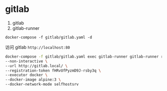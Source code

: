 # gitlab

1. gitlab
2. gitlab-runner

```
docker-compose -f gitlab/gitlab.yaml -d
```

访问 gitlab `http://localhost:80`

```sh
docker-compose -f gitlab/gitlab.yaml exec gitlab-runner gitlab-runner register \
--non-interactive \
--url http://gitlab.local/ \
--registration-token fHRvUfPyzmD9J-rsby3q \
--executor docker \
--docker-image alpine:3 \
--docker-network-mode selfhostsrv
```
